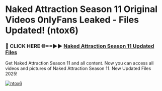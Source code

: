 # Naked Attraction Season 11 Original Videos 0nlyFans Leaked - Files Updated! (ntox6)

<h3>🔴 CLICK HERE 🌐==►► <a href="https://tinyurl.com/up5wt9bj" rel="nofollow">Naked Attraction Season 11 Updated Files</a></h3>

Get Naked Attraction Season 11 and all content. Now you can access all videos and pictures of Naked Attraction Season 11. New Updated Files 2025!

[![ntox6](https://i.imgur.com/ABiUzMV.gif)](https://tinyurl.com/up5wt9bj)
